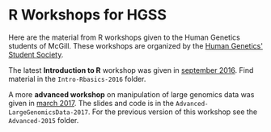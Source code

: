 # R Workshops for HGSS

Here are the material from R workshops given to the Human Genetics students of McGill. These workshops are organized by the [Human Genetics' Student Society](https://hgssmcgill.wordpress.com/).

The latest **Introduction to R** workshop was given in [september 2016](https://hgssmcgill.wordpress.com/workshops-seminars/r-workshops-2016-17/). Find material in the `Intro-Rbasics-2016` folder.

A more **advanced workshop** on manipulation of large genomics data was given in [march 2017](https://hgssmcgill.wordpress.com/workshops-seminars/advanced-r-workshop/). The slides and code is in the `Advanced-LargeGenomicsData-2017`. For the previous version of this workshop see the `Advanced-2015` folder.
